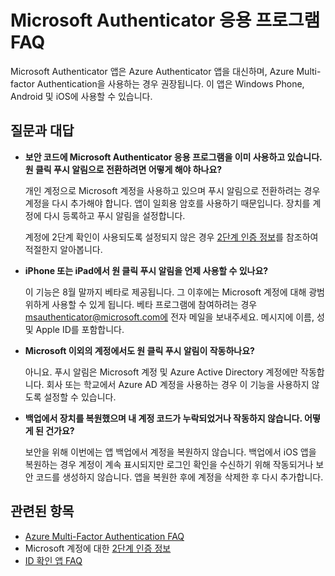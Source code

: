 <properties
	pageTitle="Microsoft Authenticator 앱 FAQ"
	description="Microsoft Authentication 앱 및 Azure Multi-Factor Authentication과 관련된 질문과 대답 목록을 제공합니다."
	services="multi-factor-authentication"
	documentationCenter=""
	authors="kgremban"
	manager="femila"
	editor="pblachar, librown"/>

<tags
	ms.service="multi-factor-authentication"
	ms.workload="identity"
	ms.tgt_pltfrm="na"
	ms.devlang="na"
	ms.topic="article"
	ms.date="09/20/2016"
	ms.author="kgremban"/>

# Microsoft Authenticator 응용 프로그램 FAQ

Microsoft Authenticator 앱은 Azure Authenticator 앱을 대신하며, Azure Multi-factor Authentication을 사용하는 경우 권장됩니다. 이 앱은 Windows Phone, Android 및 iOS에 사용할 수 있습니다.

## 질문과 대답

- **보안 코드에 Microsoft Authenticator 응용 프로그램을 이미 사용하고 있습니다. 원 클릭 푸시 알림으로 전환하려면 어떻게 해야 하나요?**

	개인 계정으로 Microsoft 계정을 사용하고 있으며 푸시 알림으로 전환하려는 경우 계정을 다시 추가해야 합니다. 앱이 일회용 암호를 사용하기 때문입니다. 장치를 계정에 다시 등록하고 푸시 알림을 설정합니다.

	계정에 2단계 확인이 사용되도록 설정되지 않은 경우 [2단계 인증 정보](https://support.microsoft.com/help/12408/microsoft-account-about-two-step-verification)를 참조하여 적절한지 알아봅니다.

- **iPhone 또는 iPad에서 원 클릭 푸시 알림을 언제 사용할 수 있나요?**

	이 기능은 8월 말까지 베타로 제공됩니다. 그 이후에는 Microsoft 계정에 대해 광범위하게 사용할 수 있게 됩니다. 베타 프로그램에 참여하려는 경우 msauthenticator@microsoft.com에 전자 메일을 보내주세요. 메시지에 이름, 성 및 Apple ID를 포함합니다.

- **Microsoft 이외의 계정에서도 원 클릭 푸시 알림이 작동하나요?**

	아니요. 푸시 알림은 Microsoft 계정 및 Azure Active Directory 계정에만 작동합니다. 회사 또는 학교에서 Azure AD 계정을 사용하는 경우 이 기능을 사용하지 않도록 설정할 수 있습니다.

- **백업에서 장치를 복원했으며 내 계정 코드가 누락되었거나 작동하지 않습니다. 어떻게 된 건가요?**

	보안을 위해 이번에는 앱 백업에서 계정을 복원하지 않습니다. 백업에서 iOS 앱을 복원하는 경우 계정이 계속 표시되지만 로그인 확인을 수신하기 위해 작동되거나 보안 코드를 생성하지 않습니다. 앱을 복원한 후에 계정을 삭제한 후 다시 추가합니다.

## 관련된 항목

- [Azure Multi-Factor Authentication FAQ](multi-factor-authentication-faq.md)
- Microsoft 계정에 대한 [2단계 인증 정보](https://support.microsoft.com/help/12408/microsoft-account-about-two-step-verification)
- [ID 확인 앱 FAQ](https://support.microsoft.com/help/12414/microsoft-account-identity-verification-apps-faq)

<!---HONumber=AcomDC_0921_2016-->